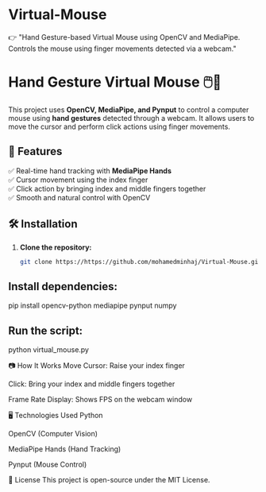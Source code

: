 # Virtual-Mouse
 👉 "Hand Gesture-based Virtual Mouse using OpenCV and MediaPipe. Controls the mouse using finger movements detected via a webcam."

# Hand Gesture Virtual Mouse 🖱️🤖  

This project uses **OpenCV, MediaPipe, and Pynput** to control a computer mouse using **hand gestures** detected through a webcam. It allows users to move the cursor and perform click actions using finger movements.  

## 🚀 Features  
✅ Real-time hand tracking with **MediaPipe Hands**  
✅ Cursor movement using the index finger  
✅ Click action by bringing index and middle fingers together  
✅ Smooth and natural control with OpenCV  

## 🛠️ Installation  
1. **Clone the repository:**  
   ```bash
   git clone https://https://github.com/mohamedminhaj/Virtual-Mouse.git

## Install dependencies:
pip install opencv-python mediapipe pynput numpy

## Run the script:
python virtual_mouse.py

📷 How It Works
Move Cursor: Raise your index finger

Click: Bring your index and middle fingers together

Frame Rate Display: Shows FPS on the webcam window

🖥️ Technologies Used
Python

OpenCV (Computer Vision)

MediaPipe Hands (Hand Tracking)

Pynput (Mouse Control)

🔗 License
This project is open-source under the MIT License.
